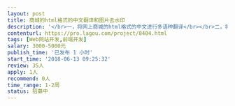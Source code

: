 ```yaml
---                
layout: post       
title: 商城的html格式的中文翻译和图片去水印           
description: '</br>一，将网上商城的html格式的中文进行多语种翻译</br></br>二，将html格式的图片进行去水印或删掉</br></br>以上功能需写进我的商城程序里面，使商城每次更新做到自动翻译和自动去除水印</br>'     
contenturl: https://pro.lagou.com/project/8404.html      
tags: [Web网站开发,前端开发]            
salary: 3000-5000元          
publish_time: '已发布 1 小时'         
start_time: '2018-06-13 09:25:32'           
review: 35人                   
apply: 1人                   
recommend: 0人                   
time_range: 1-2周              
status: 招募中                  
---                 
```

